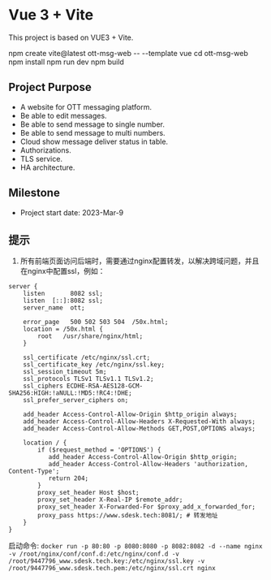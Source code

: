 # Vue 3 + Vite

This project is based on VUE3 + Vite.

npm create vite@latest ott-msg-web -- --template vue
cd ott-msg-web
npm install
npm run dev
npm build

## Project Purpose

- A website for OTT messaging platform.
- Be able to edit messages.
- Be able to send message to single number.
- Be able to send message to multi numbers.
- Cloud show message deliver status in table.
- Authorizations.
- TLS service.
- HA architecture.

## Milestone

- Project start date: 2023-Mar-9

## 提示
1. 所有前端页面访问后端时，需要通过nginx配置转发，以解决跨域问题，并且在nginx中配置ssl，例如：
```
server {
    listen       8082 ssl;
    listen  [::]:8082 ssl;
    server_name  ott;

    error_page   500 502 503 504  /50x.html;
    location = /50x.html {
        root   /usr/share/nginx/html;
    }

    ssl_certificate /etc/nginx/ssl.crt;
    ssl_certificate_key /etc/nginx/ssl.key;
    ssl_session_timeout 5m;
    ssl_protocols TLSv1 TLSv1.1 TLSv1.2;
    ssl_ciphers ECDHE-RSA-AES128-GCM-SHA256:HIGH:!aNULL:!MD5:!RC4:!DHE;
    ssl_prefer_server_ciphers on;
    
    add_header Access-Control-Allow-Origin $http_origin always;
    add_header Access-Control-Allow-Headers X-Requested-With always;
    add_header Access-Control-Allow-Methods GET,POST,OPTIONS always;

    location / {
        if ($request_method = 'OPTIONS') {
           add_header Access-Control-Allow-Origin $http_origin;
           add_header Access-Control-Allow-Headers 'authorization, Content-Type';
           return 204;
        }
        proxy_set_header Host $host;
        proxy_set_header X-Real-IP $remote_addr;
        proxy_set_header X-Forwarded-For $proxy_add_x_forwarded_for;
        proxy_pass https://www.sdesk.tech:8081/; # 转发地址
    }
}
```
启动命令:
``docker run -p 80:80 -p 8080:8080 -p 8082:8082 -d --name nginx -v /root/nginx/conf/conf.d:/etc/nginx/conf.d -v /root/9447796_www.sdesk.tech.key:/etc/nginx/ssl.key -v /root/9447796_www.sdesk.tech.pem:/etc/nginx/ssl.crt nginx``



